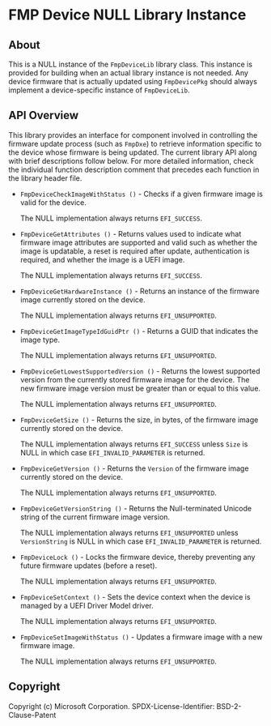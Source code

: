 # FMP Device NULL Library Instance

## About

This is a NULL instance of the `FmpDeviceLib` library class. This instance is provided for building when an actual
library instance is not needed. Any device firmware that is actually updated using `FmpDevicePkg` should always
implement a device-specific instance of `FmpDeviceLib`.

## API Overview

This library provides an interface for component involved in controlling the firmware update process (such as
`FmpDxe`) to retrieve information specific to the device whose firmware is being updated. The current library API
along with brief descriptions follow below. For more detailed information, check the individual function description
comment that precedes each function in the library header file.

* `FmpDeviceCheckImageWithStatus ()` - Checks if a given firmware image is valid for the device.

  The NULL implementation always returns `EFI_SUCCESS`.

* `FmpDeviceGetAttributes ()` - Returns values used to indicate what firmware image attributes are supported and
   valid such as whether the image is updatable, a reset is required after update, authentication is required, and
   whether the image is a UEFI image.

  The NULL implementation always returns `EFI_SUCCESS`.

* `FmpDeviceGetHardwareInstance ()` - Returns an instance of the firmware image currently stored on the device.

  The NULL implementation always returns `EFI_UNSUPPORTED`.

* `FmpDeviceGetImageTypeIdGuidPtr ()` - Returns a GUID that indicates the image type.

  The NULL implementation always returns `EFI_UNSUPPORTED`.

* `FmpDeviceGetLowestSupportedVersion ()` - Returns the lowest supported version from the currently stored firmware
  image for the device. The new firmware image version must be greater than or equal to this value.

  The NULL implementation always returns `EFI_UNSUPPORTED`.

* `FmpDeviceGetSize ()` - Returns the size, in bytes, of the firmware image currently stored on the device.

  The NULL implementation always returns `EFI_SUCCESS` unless `Size` is NULL in which case `EFI_INVALID_PARAMETER`
  is returned.

* `FmpDeviceGetVersion ()` - Returns the `Version` of the firmware image currently stored on the device.

  The NULL implementation always returns `EFI_UNSUPPORTED`.

* `FmpDeviceGetVersionString ()` - Returns the Null-terminated Unicode string of the current firmware image version.

  The NULL implementation always returns `EFI_UNSUPPORTED` unless `VersionString` is NULL in which case
  `EFI_INVALID_PARAMETER` is returned.

* `FmpDeviceLock ()` - Locks the firmware device, thereby preventing any future firmware updates (before a reset).

  The NULL implementation always returns `EFI_UNSUPPORTED`.

* `FmpDeviceSetContext ()` - Sets the device context when the device is managed by a UEFI Driver Model driver.

  The NULL implementation always returns `EFI_UNSUPPORTED`.

* `FmpDeviceSetImageWithStatus ()` - Updates a firmware image with a new firmware image.

  The NULL implementation always returns `EFI_UNSUPPORTED`.

## Copyright

Copyright (c) Microsoft Corporation.
SPDX-License-Identifier: BSD-2-Clause-Patent

